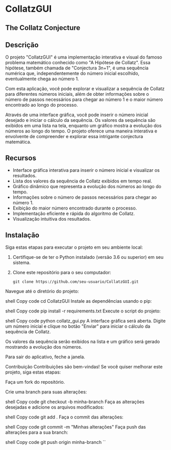 # CollatzGUI

## The Collatz Conjecture

## Descrição
O projeto "CollatzGUI" é uma implementação interativa e visual do famoso problema matemático conhecido como "A Hipótese de Collatz". Essa hipótese, também chamada de "Conjectura 3n+1", é uma sequência numérica que, independentemente do número inicial escolhido, eventualmente chega ao número 1.

Com esta aplicação, você pode explorar e visualizar a sequência de Collatz para diferentes números iniciais, além de obter informações sobre o número de passos necessários para chegar ao número 1 e o maior número encontrado ao longo do processo.

Através de uma interface gráfica, você pode inserir o número inicial desejado e iniciar o cálculo da sequência. Os valores da sequência são exibidos em uma lista na tela, enquanto um gráfico mostra a evolução dos números ao longo do tempo. O projeto oferece uma maneira interativa e envolvente de compreender e explorar essa intrigante conjectura matemática.

## Recursos
- Interface gráfica interativa para inserir o número inicial e visualizar os resultados.
- Lista dos valores da sequência de Collatz exibidos em tempo real.
- Gráfico dinâmico que representa a evolução dos números ao longo do tempo.
- Informações sobre o número de passos necessários para chegar ao número 1.
- Exibição do maior número encontrado durante o processo.
- Implementação eficiente e rápida do algoritmo de Collatz.
- Visualização intuitiva dos resultados.

## Instalação
Siga estas etapas para executar o projeto em seu ambiente local:

1. Certifique-se de ter o Python instalado (versão 3.6 ou superior) em seu sistema.

2. Clone este repositório para o seu computador:
   ```shell
   git clone https://github.com/seu-usuario/CollatzGUI.git
Navegue até o diretório do projeto:

shell
Copy code
cd CollatzGUI
Instale as dependências usando o pip:

shell
Copy code
pip install -r requirements.txt
Execute o script do projeto:

shell
Copy code
python collatz_gui.py
A interface gráfica será aberta. Digite um número inicial e clique no botão "Enviar" para iniciar o cálculo da sequência de Collatz.

Os valores da sequência serão exibidos na lista e um gráfico será gerado mostrando a evolução dos números.

Para sair do aplicativo, feche a janela.

Contribuição
Contribuições são bem-vindas! Se você quiser melhorar este projeto, siga estas etapas:

Faça um fork do repositório.

Crie uma branch para suas alterações:

shell
Copy code
git checkout -b minha-branch
Faça as alterações desejadas e adicione os arquivos modificados:

shell
Copy code
git add .
Faça o commit das alterações:

shell
Copy code
git commit -m "Minhas alterações"
Faça push das alterações para a sua branch:

shell
Copy code
git push origin minha-branch
``